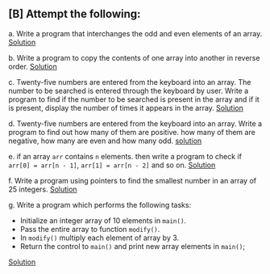 ## [B] Attempt the following:

a. Write a program that interchanges the odd and even elements of an array. [Solution](./a.c)

b. Write a program to copy the contents of one array into another in reverse order. [Solution](./b.c)

c. Twenty-five numbers are entered from the keyboard into an array. The number to be searched is entered through the keyboard by user. Write a program to find if the number to be searched is present in the array and if it is present, display the number of times it appears in the array. [Solution](./c.c)

d. Twenty-five numbers are entered from the keyboard into an array. Write a program to find out how many of them are positive. how many of them are negative, how many are even and how many odd. [solution](./d.c)

e. if an array `arr` contains `n` elements. then write a program to check if `arr[0] = arr[n - 1]`, `arr[1] = arr[n - 2]` and so on. [Solution](./e.c)

f. Write a program using pointers to find the smallest number in an array of 25 integers. [Solution](./f.c)

g. Write a program which performs the following tasks:
- Initialize an integer array of 10 elements in `main()`.
- Pass the entire array to function `modify()`.
- In `modify()` multiply each element of array by 3.
- Return the control to `main()` and print new array elements in `main()`;

[Solution](./g.c)
